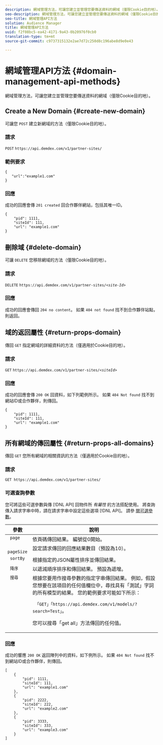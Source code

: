 ```yaml
---
description: 網域管理方法，可讓您建立並管理您要傳送資料的網域（僅限Cookie目的地）。
seo-description: 網域管理方法，可讓您建立並管理您要傳送資料的網域（僅限Cookie目的地）。
seo-title: 網域管理API方法
solution: Audience Manager
title: 網域管理API方法
uuid: f2f08bc5-ea42-4171-9a43-0b20976f0cb0
translation-type: tm+mt
source-git-commit: c9737315132e2ae7d72c250d8c196abe8d9e0e43

---
```



# 網域管理API方法 {#domain-management-api-methods}

網域管理方法，可讓您建立並管理您要傳送資料的網域（僅限Cookie目的地）。

<!-- c_partner_site.xml -->

## Create a New Domain {#create-new-domain}

可讓您 `POST` 建立新網域的方法（僅限Cookie目的地）。

<!-- r_post_new_partner_site.xml -->

### 請求

`POST` `https://api.demdex.com/v1/partner-sites/`

### 範例要求

```
{
   "url":"example1.com"
}
```

### 回應

成功的回應會傳 `201 created` 回合作夥伴網站，包括其唯一ID。

```
{
    "pid": 1111,
    "siteId": 111,
    "url": "example1.com"
}
```

## 刪除域 {#delete-domain}

可讓 `DELETE` 您移除網域的方法（僅限Cookie目的地）。

<!-- r_delete_partner_site.xml -->

### 請求

`DELETE` `https://api.demdex.com/v1/partner-sites/`*`<site-Id>`*

### 回應

成功的回應會傳回 `204 no content`。 如果 `404 not found` 找不到合作夥伴站點，則返回。

## 域的返回屬性 {#return-props-domain}

傳回 `GET` 指定網域的詳細資料的方法（僅適用於Cookie目的地）。

<!-- r_get_partner_site.xml -->

### 請求

`GET` `https://api.demdex.com/v1/partner-sites/`*`<siteId>`*

### 回應

成功的回應會傳 `200 OK` 回資料，如下列範例所示。 如果 `404 Not found` 找不到網站ID或合作夥伴，則傳回。

```
{
    "pid": 1111,
    "siteId": 111,
    "url": "example1.com"
}
```

## 所有網域的傳回屬性 {#return-props-all-domains}

傳回 `GET` 您所有網域的相關資訊的方法（僅適用於Cookie目的地）。

<!-- r_get_partner_sites.xml -->

### 請求

`GET https://api.demdex.com/v1/partner-sites/`

### 可選查詢參數

您可將這些可選參數與傳 [!DNL API] 回物件所 *有屬性* 的方法搭配使用。 將查詢傳入請求字串中時，請在請求字串中設定這些選項 [!DNL API]。 請參 [閱可選參數](../../api/rest-api-main/aam-api-getting-started.md#optional-api-query-parameters)。

<table id="table_B05A8EE22C9A4C72B84A8479E1AB7D0A"> 
 <thead> 
  <tr> 
   <th colname="col1" class="entry"> 參數 </th> 
   <th colname="col2" class="entry"> 說明 </th> 
  </tr>
 </thead>
 <tbody> 
  <tr valign="top"> 
   <td colname="col1"><code> page</code> </td> 
   <td colname="col2"> 依頁碼傳回結果。 編號從0開始。 </td> 
  </tr> 
  <tr valign="top"> 
   <td colname="col1"><code> pageSize</code> </td> 
   <td colname="col2"> 設定請求傳回的回應結果數目（預設為10）。 </td>
  </tr>
  <tr valign="top"> 
   <td colname="col1"><code> sortBy</code> </td> 
   <td colname="col2"> 根據指定的JSON屬性排序並傳回結果。 </td>
  </tr>
  <tr valign="top"> 
   <td colname="col1"><code> 降序</code> </td>
   <td colname="col2"> 以遞減順序排序和傳回結果。 預設為遞增。 </td>
  </tr>
  <tr valign="top">
   <td colname="col1"><code> 搜尋</code> </td>
   <td colname="col2">根據您要用作搜尋參數的指定字串傳回結果。 例如，假設您想要在該項目的任何值欄位中，尋找具有「測試」字詞的所有模型的結果。 您的範例要求可能如下所示： <p><code> 「GET」「https://api.demdex.com/v1/models/?search=Test」</code>。 </p> <p>您可以搜尋「get all」方法傳回的任何值。 </p> </td>
  </tr> 
 </tbody> 
</table>

### 回應

成功的響應 `200 OK` 返回陣列中的資料，如下例所示。 如果 `404 Not found` 找不到網站ID或合作夥伴，則傳回。

```
[
    {
        "pid": 1111,
        "siteId": 111,
        "url": "example1.com"
    },
    {
        "pid": 2222,
        "siteId": 222,
        "url": "example2.com"
    },
    {
        "pid": 3333,
        "siteId": 333,
        "url": "example3.com"
    }
]
```
